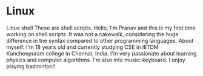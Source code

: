 # Linux
Linux shell
These are shell scripts. 
Hello, I'm Pranav and this is my first time working on shell scripts. 
It was not a cakewalk, considering the huge difference in tne syntax compared to other programming languages.
About myself:
I'm 18 years old and currently studying CSE in IIITDM Kancheepuram college in Chennai, India.
I'm very passionate about learning physics and computer algorithms. I'm also into music: keyboard.
I enjoy playing badminton!!
